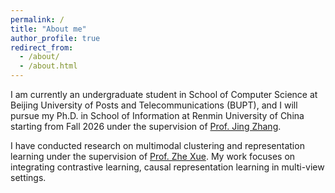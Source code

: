 ```yaml
---
permalink: /
title: "About me"
author_profile: true
redirect_from: 
  - /about/
  - /about.html
---
```


I am currently an undergraduate student in School of Computer Science at Beijing University of Posts and Telecommunications (BUPT), and I will pursue my Ph.D. in School of Information at Renmin University of China starting from Fall 2026 under the supervision of [Prof. Jing Zhang](https://xiaojingzi.github.io/).

I have conducted research on multimodal clustering and representation learning under the supervision of [Prof. Zhe Xue](https://teacher.bupt.edu.cn/xuezhe/zh_CN/index.htm). My work focuses on integrating contrastive learning, causal representation learning in multi-view settings.


